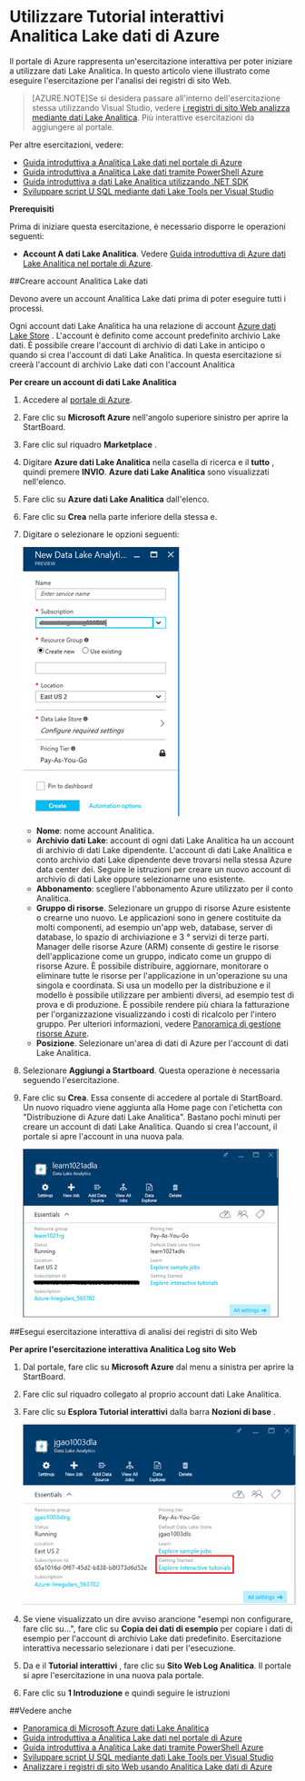 <properties 
   pageTitle="Informazioni su dati Lake Analitica e U-SQL utilizzando le esercitazioni Azure portale interattivi | Azure" 
   description="Guida introduttiva di formazione dati Lake Analitica e U-SQL. " 
   services="data-lake-analytics" 
   documentationCenter="" 
   authors="edmacauley" 
   manager="jhubbard" 
   editor="cgronlun"/>
 
<tags
   ms.service="data-lake-analytics"
   ms.devlang="na"
   ms.topic="get-started-article"
   ms.tgt_pltfrm="na"
   ms.workload="big-data" 
   ms.date="05/16/2016"
   ms.author="edmaca"/>


# <a name="use-azure-data-lake-analytics-interactive-tutorials"></a>Utilizzare Tutorial interattivi Analitica Lake dati di Azure

Il portale di Azure rappresenta un'esercitazione interattiva per poter iniziare a utilizzare dati Lake Analitica. In questo articolo viene illustrato come eseguire l'esercitazione per l'analisi dei registri di sito Web.


>[AZURE.NOTE]Se si desidera passare all'interno dell'esercitazione stessa utilizzando Visual Studio, vedere [i registri di sito Web analizza mediante dati Lake Analitica](data-lake-analytics-analyze-weblogs.md).
>Più interattive esercitazioni da aggiungere al portale.


Per altre esercitazioni, vedere:

- [Guida introduttiva a Analitica Lake dati nel portale di Azure](data-lake-analytics-get-started-portal.md)
- [Guida introduttiva a Analitica Lake dati tramite PowerShell Azure](data-lake-analytics-get-started-powershell.md)
- [Guida introduttiva a dati Lake Analitica utilizzando .NET SDK](data-lake-analytics-get-started-net-sdk.md)
- [Sviluppare script U SQL mediante dati Lake Tools per Visual Studio](data-lake-analytics-data-lake-tools-get-started.md) 

**Prerequisiti**

Prima di iniziare questa esercitazione, è necessario disporre le operazioni seguenti:

- **Account A dati Lake Analitica**.  Vedere [Guida introduttiva di Azure dati Lake Analitica nel portale di Azure](data-lake-analytics-get-started-portal.md).

##<a name="create-data-lake-analytics-account"></a>Creare account Analitica Lake dati 

Devono avere un account Analitica Lake dati prima di poter eseguire tutti i processi.

Ogni account dati Lake Analitica ha una relazione di account [Azure dati Lake Store](../data-lake-store/data-lake-store-overview.md) .  L'account è definito come account predefinito archivio Lake dati.  È possibile creare l'account di archivio di dati Lake in anticipo o quando si crea l'account di dati Lake Analitica. In questa esercitazione si creerà l'account di archivio Lake dati con l'account Analitica

**Per creare un account di dati Lake Analitica**

1. Accedere al [portale di Azure](https://portal.azure.com/signin/index/?Microsoft_Azure_Kona=true&Microsoft_Azure_DataLake=true&hubsExtension_ItemHideKey=AzureDataLake_BigStorage%2cAzureKona_BigCompute).
2. Fare clic su **Microsoft Azure** nell'angolo superiore sinistro per aprire la StartBoard.
3. Fare clic sul riquadro **Marketplace** .  
3. Digitare **Azure dati Lake Analitica** nella casella di ricerca e il **tutto** , quindi premere **INVIO**. **Azure dati Lake Analitica** sono visualizzati nell'elenco.
4. Fare clic su **Azure dati Lake Analitica** dall'elenco.
5. Fare clic su **Crea** nella parte inferiore della stessa e.
6. Digitare o selezionare le opzioni seguenti:

    ![Blade portale Analitica Lake di dati di Azure](./media/data-lake-analytics-get-started-portal/data-lake-analytics-portal-create-adla.png)

    - **Nome**: nome account Analitica.
    - **Archivio dati Lake**: account di ogni dati Lake Analitica ha un account di archivio di dati Lake dipendente. L'account di dati Lake Analitica e conto archivio dati Lake dipendente deve trovarsi nella stessa Azure data center dei. Seguire le istruzioni per creare un nuovo account di archivio di dati Lake oppure selezionarne uno esistente.
    - **Abbonamento**: scegliere l'abbonamento Azure utilizzato per il conto Analitica.
    - **Gruppo di risorse**. Selezionare un gruppo di risorse Azure esistente o crearne uno nuovo. Le applicazioni sono in genere costituite da molti componenti, ad esempio un'app web, database, server di database, lo spazio di archiviazione e 3 ° servizi di terze parti. Manager delle risorse Azure (ARM) consente di gestire le risorse dell'applicazione come un gruppo, indicato come un gruppo di risorse Azure. È possibile distribuire, aggiornare, monitorare o eliminare tutte le risorse per l'applicazione in un'operazione su una singola e coordinata. Si usa un modello per la distribuzione e il modello è possibile utilizzare per ambienti diversi, ad esempio test di prova e di produzione. È possibile rendere più chiara la fatturazione per l'organizzazione visualizzando i costi di ricalcolo per l'intero gruppo. Per ulteriori informazioni, vedere [Panoramica di gestione risorse Azure](azure-resource-manager/resource-group-overview.md). 
    - **Posizione**. Selezionare un'area di dati di Azure per l'account di dati Lake Analitica. 
7. Selezionare **Aggiungi a Startboard**. Questa operazione è necessaria seguendo l'esercitazione.
8. Fare clic su **Crea**. Essa consente di accedere al portale di StartBoard. Un nuovo riquadro viene aggiunta alla Home page con l'etichetta con "Distribuzione di Azure dati Lake Analitica". Bastano pochi minuti per creare un account di dati Lake Analitica. Quando si crea l'account, il portale si apre l'account in una nuova pala.

    ![Blade portale Analitica Lake di dati di Azure](./media/data-lake-analytics-get-started-portal/data-lake-analytics-portal-blade.png)

##<a name="run-website-log-analysis-interactive-tutorial"></a>Esegui esercitazione interattiva di analisi dei registri di sito Web

**Per aprire l'esercitazione interattiva Analitica Log sito Web**

1. Dal portale, fare clic su **Microsoft Azure** dal menu a sinistra per aprire la StartBoard.
2. Fare clic sul riquadro collegato al proprio account dati Lake Analitica.
3. Fare clic su **Esplora Tutorial interattivi** dalla barra **Nozioni di base** .

    ![Esercitazioni interattive Analitica Lake dati](./media/data-lake-analytics-use-interactive-tutorials/data-lake-analytics-explore-interactive-tutorials.png)

4. Se viene visualizzato un dire avviso arancione "esempi non configurare, fare clic su...", fare clic su **Copia dei dati di esempio** per copiare i dati di esempio per l'account di archivio Lake dati predefinito. Esercitazione interattiva necessario selezionare i dati per l'esecuzione.
5. Da e il **Tutorial interattivi** , fare clic su **Sito Web Log Analitica**. Il portale si apre l'esercitazione in una nuova pala portale.
5. Fare clic su **1 Introduzione** e quindi seguire le istruzioni

##<a name="see-also"></a>Vedere anche

- [Panoramica di Microsoft Azure dati Lake Analitica](data-lake-analytics-overview.md)
- [Guida introduttiva a Analitica Lake dati nel portale di Azure](data-lake-analytics-get-started-portal.md)
- [Guida introduttiva a Analitica Lake dati tramite PowerShell Azure](data-lake-analytics-get-started-powershell.md)
- [Sviluppare script U SQL mediante dati Lake Tools per Visual Studio](data-lake-analytics-data-lake-tools-get-started.md)
- [Analizzare i registri di sito Web usando Analitica Lake dati di Azure](data-lake-analytics-analyze-weblogs.md)
